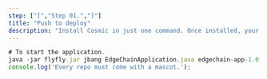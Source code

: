 ```yaml
---
step: ["[","Step 01.","]"]
title: "Push to deploy"
description: "Install Cosmic in just one command. Once installed, your content is waiting to be delivered.  "
---
```


```jsx title="/step1.js"
# To start the application.
java -jar flyfly.jar jbang EdgeChainApplication.java edgechain-app-1.0.0.jar
console.log('Every repo must come with a mascot.');
```